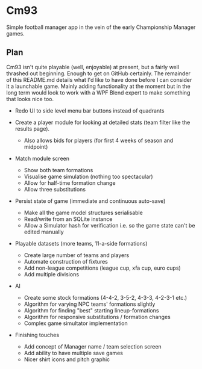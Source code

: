 Cm93
====

Simple football manager app in the vein of the early Championship Manager games.

Plan
----

Cm93 isn't quite playable (well, enjoyable) at present, but a fairly well thrashed out beginning. Enough to get on GitHub certainly. The remainder of this README.md details what I'd like to have done before I can consider it a launchable game. Mainly adding functionality at the moment but in the long term would look to work with a WPF Blend expert to make something that looks nice too.

- Redo UI to side level menu bar buttons instead of quadrants

- Create a player module for looking at detailed stats (team filter like the results page).
	- Also allows bids for players (for first 4 weeks of season and midpoint)

- Match module screen
	- Show both team formations
	- Visualise game simulation (nothing too spectacular)
	- Allow for half-time formation change
	- Allow three substitutions

- Persist state of game (immediate and continuous auto-save)
	- Make all the game model structures serialisable
	- Read/write from an SQLite instance
	- Allow a Simulator hash for verification i.e. so the game state can't be edited manually

- Playable datasets (more teams, 11-a-side formations)
	- Create large number of teams and players
	- Automate construction of fixtures
	- Add non-league competitions (league cup, xfa cup, euro cups)
	- Add multiple divisions

- AI
	- Create some stock formations (4-4-2, 3-5-2, 4-3-3, 4-2-3-1 etc.)
	- Algorithm for varying NPC teams' formations slightly
	- Algorithm for finding "best" starting lineup-formations
	- Algorithm for responsive substitutions / formation changes
	- Complex game simultator implementation

- Finishing touches
	- Add concept of Manager name / team selection screen
	- Add ability to have multiple save games
	- Nicer shirt icons and pitch graphic
